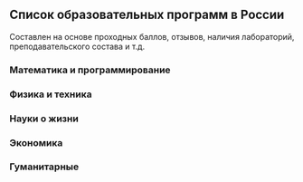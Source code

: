 ## Список образовательных программ в России

Составлен на основе проходных баллов, отзывов, наличия лабораторий, преподавательского состава и т.д.

### Математика и программирование

### Физика и техника

### Науки о жизни

### Экономика

### Гуманитарные
